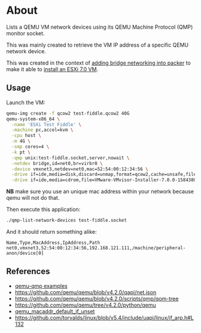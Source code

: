 # About

Lists a QEMU VM network devices using its QEMU Machine Protocol (QMP) monitor socket.

This was mainly created to retrieve the VM IP address of a specific QEMU network device.

This was created in the context of [adding bridge networking into packer](https://github.com/hashicorp/packer/issues/9156) to make it able to [install an ESXi 7.0 VM](https://github.com/rgl/esxi-vagrant).

## Usage

Launch the VM:

```bash
qemu-img create -f qcow2 test-fiddle.qcow2 40G
qemu-system-x86_64 \
  -name 'ESXi Test Fiddle' \
  -machine pc,accel=kvm \
  -cpu host \
  -m 4G \
  -smp cores=4 \
  -k pt \
  -qmp unix:test-fiddle.socket,server,nowait \
  -netdev bridge,id=net0,br=virbr0 \
  -device vmxnet3,netdev=net0,mac=52:54:00:12:34:56 \
  -drive if=ide,media=disk,discard=unmap,format=qcow2,cache=unsafe,file=test-fiddle.qcow2 \
  -drive if=ide,media=cdrom,file=VMware-VMvisor-Installer-7.0.0-15843807.x86_64.iso
```

**NB** make sure you use an unique mac address within your network because qemu will not do that.

Then execute this application:

```bash
./qmp-list-network-devices test-fiddle.socket
```

And it should return something alike:

```plain
Name,Type,MacAddress,IpAddress,Path
net0,vmxnet3,52:54:00:12:34:56,192.168.121.111,/machine/peripheral-anon/device[0]
```

## References

* [qemu-qmp examples](https://gist.github.com/rgl/dc38c6875a53469fdebb2e9c0a220c6c)
* https://github.com/qemu/qemu/blob/v4.2.0/qapi/net.json
* https://github.com/qemu/qemu/blob/v4.2.0/scripts/qmp/qom-tree
* https://github.com/qemu/qemu/tree/v4.2.0/python/qemu
* [qemu_macaddr_default_if_unset](https://github.com/qemu/qemu/blob/v4.2.0/net/net.c#L179-L200)
* https://github.com/torvalds/linux/blob/v5.4/include/uapi/linux/if_arp.h#L132
